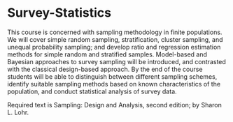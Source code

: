 # Survey-Statistics

This course is concerned with sampling methodology in finite populations. We will cover simple random sampling, stratification, cluster sampling, and unequal probability sampling; and develop ratio and regression estimation methods for simple random and stratified samples. Model-based and Bayesian approaches to survey sampling will be introduced, and contrasted with the classical design-based approach. By the end of the course students will be able to distinguish between different sampling schemes, identify suitable sampling methods based on known characteristics of the population, and conduct statistical analysis of survey data.

Required text is Sampling: Design and Analysis, second edition; by Sharon L. Lohr.
